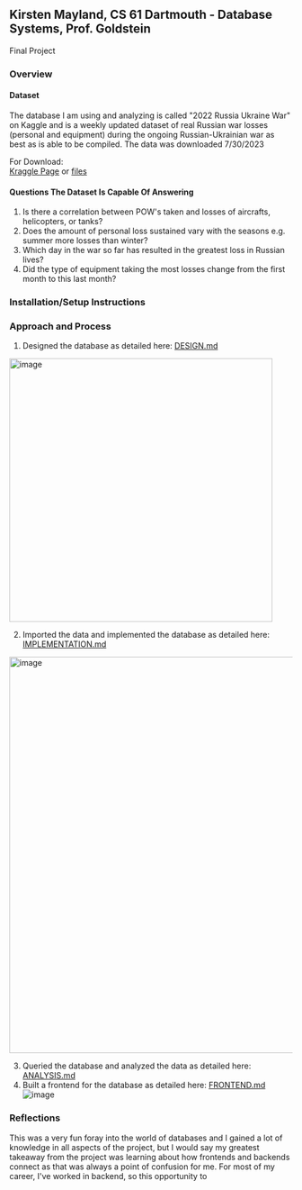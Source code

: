 ## Kirsten Mayland, CS 61 Dartmouth - Database Systems, Prof. Goldstein
Final Project
### Overview
#### Dataset
The database I am using and analyzing is called "2022 Russia Ukraine War" on Kaggle and is a weekly updated dataset of real Russian war losses (personal and equipment) during the ongoing Russian-Ukrainian war as best as is able to be compiled. The data was downloaded 7/30/2023

For Download:  
[Kraggle Page](https://www.kaggle.com/datasets/piterfm/2022-ukraine-russian-war?select=russia_losses_equipment_correction.csv)
or [files](archive.zip)

#### Questions The Dataset Is Capable Of Answering
1) Is there a correlation between POW's taken and losses of aircrafts, helicopters, or tanks?
2) Does the amount of personal loss sustained vary with the seasons e.g. summer more losses than winter?
3) Which day in the war so far has resulted in the greatest loss in Russian lives?
4) Did the type of equipment taking the most losses change from the first month to this last month?

### Installation/Setup Instructions

### Approach and Process
1) Designed the database as detailed here: [DESIGN.md](DESIGN.md)
<img width="468" alt="image" src="https://github.com/KirstenMayland/cs61databases/assets/102620915/5861fcdd-1542-4485-826e-115bce9c84e5">

2) Imported the data and implemented the database as detailed here: [IMPLEMENTATION.md](IMPLEMENTATION.md)
<img width="704" alt="image" src="https://github.com/KirstenMayland/cs61databases/assets/102620915/67e2fecf-d4b3-4377-9a52-3271f945b56b">

3) Queried the database and analyzed the data as detailed here: [ANALYSIS.md](ANALYSIS.md)
4) Built a frontend for the database as detailed here: [FRONTEND.md](FRONTEND.md)
![image](https://github.com/KirstenMayland/cs61databases/assets/102620915/4d14f2f4-a9c2-478e-a458-6bf211927d4d)


### Reflections
This was a very fun foray into the world of databases and I gained a lot of knowledge in all aspects of the project, but I would say my greatest takeaway from the project was learning about how frontends and backends connect as that was always a point of confusion for me. For most of my career, I've worked in backend, so this opportunity to
